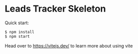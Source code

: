 # Leads Tracker Skeleton

Quick start:

```
$ npm install
$ npm start
````

Head over to https://vitejs.dev/ to learn more about using vite
